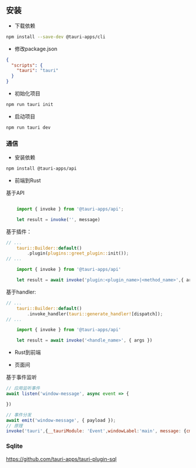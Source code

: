 ##

## 安装

+ 下载依赖
```bash
npm install --save-dev @tauri-apps/cli
```

+ 修改package.json
```json
{
  "scripts": {
    "tauri": "tauri"
  }
}
```

+ 初始化项目
```bash
npm run tauri init
```

+ 启动项目
```bash
npm run tauri dev
```

### 通信

+ 安装依赖
```bash
npm install @tauri-apps/api
```

+ 前端到Rust

基于API
```js

    import { invoke } from '@tauri-apps/api';

    let result = invoke('', message)

```

基于插件：
```rust
// ...
    tauri::Builder::default()
        .plugin(plugins::greet_plugin::init());
// ...
```
```js
    import { invoke } from '@tauri-apps/api'

    let result = await invoke('plugin:<plugin_name>|<method_name>',{ args })
```

基于handler:
```rust
// ...
    tauri::Builder::default()
        .invoke_handler(tauri::generate_handler![dispatch]);
// ...
```

```js
    import { invoke } from '@tauri-apps/api'

    let result = await invoke('<handle_name>', { args })
```

+ Rust到前端


+ 页面间
  
基于事件监听
```js
// 应用监听事件
await listen('window-message', async event => {

})

// 事件分发
await emit('window-message', { payload });
// 原理
invoke('tauri',{__tauriModule: 'Event',windowLabel:'main', message: {cmd: 'emit',event:'window-message', payload: ""}});
```

### Sqlite

https://github.com/tauri-apps/tauri-plugin-sql